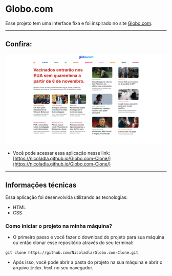 # Globo.com

Esse projeto tem uma interface fixa e foi inspirado no site [Globo.com](https://www.globo.com/).

---

## Confira:

<p align="start">
  <img width="600" src="Site-finalizado.png" alt="MyWallet-gif">
</p>

* Você pode acessar essa aplicação nesse link:
[https://nicoladla.github.io/Globo.com-Clone/](https://nicoladla.github.io/Globo.com-Clone/)

---

## Informações técnicas

Essa aplicação foi desenvolvida utilizando as tecnologias: 
* HTML
* CSS

### Como iniciar o projeto na minha máquina?

* O primeiro passo é você fazer o download do projeto para sua máquina ou então clonar esse repositório através do seu terminal:

```
git clone https://github.com/Nicoladla/Globo.com-Clone.git
```

* Após isso, você pode abrir a pasta do projeto na sua máquina e abrir o arquivo ``index.html`` no seu navegador.